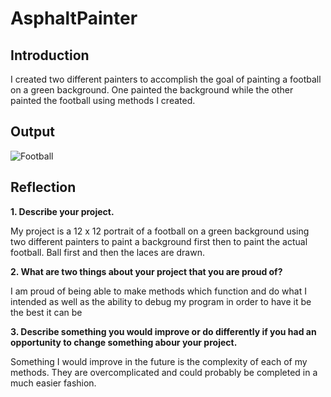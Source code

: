 # AsphaltPainter
## Introduction

I created two different painters to accomplish the goal of painting a football on a green background. One painted the background while the other painted the football using methods I created. 

## Output
![Football](blob:chrome-untrusted://media-app/b4288325-28f7-4989-b100-5c5b568001d9)

## Reflection

**1. Describe your project.**

My project is a 12 x 12 portrait of a football on a green background using two different painters to paint a background first then to paint the actual football. Ball first and then the laces are drawn.

**2. What are two things about your project that you are proud of?**

I am proud of being able to make methods which function and do what I intended as well as the ability to debug my program in order to have it be the best it can be

**3. Describe something you would improve or do differently if you had an opportunity to change something abour your project.**

Something I would improve in the future is the complexity of each of my methods. They are overcomplicated and could probably be completed in a much easier fashion. 

